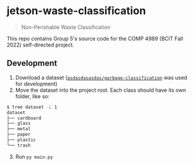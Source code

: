 # jetson-waste-classification
> Non-Perishable Waste Classification

This repo contains Group 5's source code for the COMP 4989 (BCIT Fall 2022) self-directed project.

## Development
1. Download a dataset ([`asdasdasasdas/garbage-classification`](https://www.kaggle.com/datasets/asdasdasasdas/garbage-classification) was used for development)
2. Move the dataset into the project root. Each class should have its own folder, like so:
```sh
$ tree dataset -L 1
dataset
├── cardboard
├── glass
├── metal
├── paper
├── plastic
└── trash
```
3. Run `py main.py`
